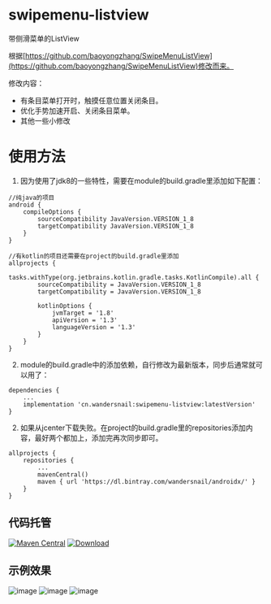 # swipemenu-listview
带侧滑菜单的ListView

根据[https://github.com/baoyongzhang/SwipeMenuListView](https://github.com/baoyongzhang/SwipeMenuListView)修改而来。

修改内容：

- 有条目菜单打开时，触摸任意位置关闭条目。
- 优化手势加速开启、关闭条目菜单。
- 其他一些小修改

# 使用方法
1. 因为使用了jdk8的一些特性，需要在module的build.gradle里添加如下配置：
```
//纯java的项目
android {
	compileOptions {
		sourceCompatibility JavaVersion.VERSION_1_8
		targetCompatibility JavaVersion.VERSION_1_8
	}
}

//有kotlin的项目还需要在project的build.gradle里添加
allprojects {
    tasks.withType(org.jetbrains.kotlin.gradle.tasks.KotlinCompile).all {
        sourceCompatibility = JavaVersion.VERSION_1_8
        targetCompatibility = JavaVersion.VERSION_1_8

        kotlinOptions {
            jvmTarget = '1.8'
            apiVersion = '1.3'
            languageVersion = '1.3'
        }
    }
}
```

2. module的build.gradle中的添加依赖，自行修改为最新版本，同步后通常就可以用了：
```
dependencies {
	...
	implementation 'cn.wandersnail:swipemenu-listview:latestVersion'
}
```

2. 如果从jcenter下载失败。在project的build.gradle里的repositories添加内容，最好两个都加上，添加完再次同步即可。
```
allprojects {
	repositories {
		...
		mavenCentral()
		maven { url 'https://dl.bintray.com/wandersnail/androidx/' }
	}
}
```

## 代码托管
[![Maven Central](https://maven-badges.herokuapp.com/maven-central/cn.wandersnail/swipemenu-listview/badge.svg)](https://maven-badges.herokuapp.com/maven-central/cn.wandersnail/swipemenu-listview)
[![Download](https://api.bintray.com/packages/wandersnail/androidx/swipemenu-listview/images/download.svg) ](https://bintray.com/wandersnail/androidx/swipemenu-listview/_latestVersion)

## 示例效果
![image](https://github.com/wandersnail/swipemenu-listview/blob/master/screenshot/device-2018-05-27-191134.png)
![image](https://github.com/wandersnail/swipemenu-listview/blob/master/screenshot/device-2018-05-27-191220.png)
![image](https://github.com/wandersnail/swipemenu-listview/blob/master/screenshot/device-2018-05-27-191233.png)